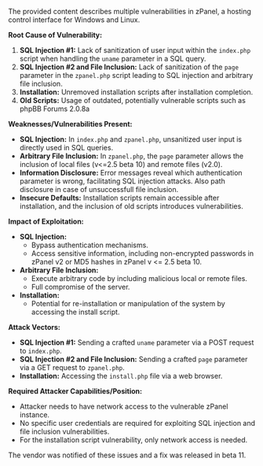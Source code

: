 The provided content describes multiple vulnerabilities in zPanel, a hosting control interface for Windows and Linux.

**Root Cause of Vulnerability:**

1.  **SQL Injection #1:** Lack of sanitization of user input within the `index.php` script when handling the `uname` parameter in a SQL query.
2.  **SQL Injection #2 and File Inclusion:** Lack of sanitization of the `page` parameter in the `zpanel.php` script leading to SQL injection and arbitrary file inclusion.
3.  **Installation:** Unremoved installation scripts after installation completion.
4.  **Old Scripts:** Usage of outdated, potentially vulnerable scripts such as phpBB Forums 2.0.8a

**Weaknesses/Vulnerabilities Present:**

*   **SQL Injection:**  In `index.php` and `zpanel.php`, unsanitized user input is directly used in SQL queries.
*   **Arbitrary File Inclusion:** In `zpanel.php`, the `page` parameter allows the inclusion of local files (v<=2.5 beta 10) and remote files (v2.0).
*   **Information Disclosure:**  Error messages reveal which authentication parameter is wrong, facilitating SQL injection attacks. Also path disclosure in case of unsuccessfull file inclusion.
*   **Insecure Defaults:** Installation scripts remain accessible after installation, and the inclusion of old scripts introduces vulnerabilities.

**Impact of Exploitation:**

*   **SQL Injection:**
    *   Bypass authentication mechanisms.
    *   Access sensitive information, including non-encrypted passwords in zPanel v2 or MD5 hashes in zPanel v <= 2.5 beta 10.
*  **Arbitrary File Inclusion:**
    *   Execute arbitrary code by including malicious local or remote files.
    *   Full compromise of the server.
*   **Installation:**
    *   Potential for re-installation or manipulation of the system by accessing the install script.

**Attack Vectors:**

*   **SQL Injection #1:** Sending a crafted `uname` parameter via a POST request to `index.php`.
*   **SQL Injection #2 and File Inclusion:** Sending a crafted `page` parameter via a GET request to `zpanel.php`.
*   **Installation:** Accessing the `install.php` file via a web browser.

**Required Attacker Capabilities/Position:**

*   Attacker needs to have network access to the vulnerable zPanel instance.
*   No specific user credentials are required for exploiting SQL injection and file inclusion vulnerabilities.
*  For the installation script vulnerability, only network access is needed.

The vendor was notified of these issues and a fix was released in beta 11.